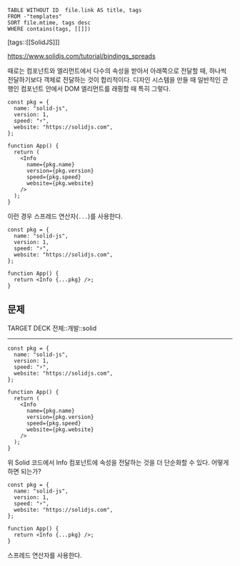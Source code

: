 <!--Basic Template V0.0.2 Start -->
```dataview
TABLE WITHOUT ID  file.link AS title, tags
FROM -"templates"
SORT file.mtime, tags desc
WHERE contains(tags, [[]])
```
<!--Basic Template V0.0.2 End -->
[tags::[[SolidJS]]]

https://www.solidjs.com/tutorial/bindings_spreads

때로는 컴포넌트와 엘리먼트에서 다수의 속성을 받아서 아래쪽으로 전달할 때, 하나씩 전달하기보다 객체로 전달하는 것이 합리적이다. 디자인 시스템을 만들 때 일반적인 관행인 컴포넌트 안에서 DOM 엘리먼트를 래핑할 때 특히 그렇다.

```tsx
const pkg = {
  name: "solid-js",
  version: 1,
  speed: "⚡️",
  website: "https://solidjs.com",
};

function App() {
  return (
    <Info
      name={pkg.name}
      version={pkg.version}
      speed={pkg.speed}
      website={pkg.website}
    />
  );
}
```

이런 경우 스프레드 연산자(`...`)를 사용한다.

```tsx
const pkg = {
  name: "solid-js",
  version: 1,
  speed: "⚡️",
  website: "https://solidjs.com",
};

function App() {
  return <Info {...pkg} />;
}
```

## 문제

TARGET DECK
전체::개발::solid

---

<!--ankiQ-->

```tsx
const pkg = {
  name: "solid-js",
  version: 1,
  speed: "⚡️",
  website: "https://solidjs.com",
};

function App() {
  return (
    <Info
      name={pkg.name}
      version={pkg.version}
      speed={pkg.speed}
      website={pkg.website}
    />
  );
}
```

위 Solid 코드에서 Info 컴포넌트에 속성을 전달하는 것을 더 단순화할 수 있다. 어떻게 하면 되는가?

<!--ankiA-->

```tsx
const pkg = {
  name: "solid-js",
  version: 1,
  speed: "⚡️",
  website: "https://solidjs.com",
};

function App() {
  return <Info {...pkg} />;
}
```

스프레드 연산자를 사용한다.

<!--ankiE-->
<!--ID: 1664963605046-->

